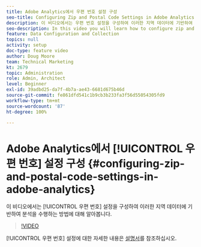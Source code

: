 ```yaml
---
title: Adobe Analytics에서 우편 번호 설정 구성
seo-title: Configuring Zip and Postal Code Settings in Adobe Analytics
description: 이 비디오에서는 우편 번호 설정을 구성하여 이러한 지역 데이터에 기반하여 분석을 수행하는 방법에 대해 알아봅니다.
seo-description: In this video you will learn how to configure zip and postal code settings, so that you can do analysis based on this region data.
feature: Data Configuration and Collection
topics: null
activity: setup
doc-type: feature video
author: Doug Moore
team: Technical Marketing
kt: 2679
topic: Administration
role: Admin, Architect
level: Beginner
exl-id: 39adbd25-da7f-4b7a-ae43-6681d675b46d
source-git-commit: fe861dfd541c1b9cb3b233fa3f56d55054305fd9
workflow-type: tm+mt
source-wordcount: '87'
ht-degree: 100%

---
```


# Adobe Analytics에서 [!UICONTROL 우편 번호] 설정 구성 {#configuring-zip-and-postal-code-settings-in-adobe-analytics}

이 비디오에서는 [!UICONTROL 우편 번호] 설정을 구성하여 이러한 지역 데이터에 기반하여 분석을 수행하는 방법에 대해 알아봅니다.

>[!VIDEO](https://video.tv.adobe.com/v/27051/?quality=12)

[!UICONTROL 우편 번호] 설정에 대한 자세한 내용은 [설명서](https://experienceleague.adobe.com/docs/analytics/components/dimensions/zip-code.html?lang=ko)를 참조하십시오.
